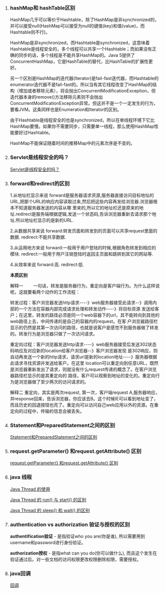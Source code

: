 1. ### hashMap和 hashTable区别

    HashMap几乎可以等价于Hashtable，除了HashMap是非synchronized的，并可以接受null(HashMap可以接受为null的键值(key)和值(value)，而Hashtable则不行)。
	
    HashMap是非synchronized，而Hashtable是synchronized，这意味着Hashtable是线程安全的，多个线程可以共享一个Hashtable；而如果没有正确的同步的话，多个线程是不能共享HashMap的。Java 5提供了ConcurrentHashMap，它是HashTable的替代，比HashTable的扩展性更好。
	
	另一个区别是HashMap的迭代器(Iterator)是fail-fast迭代器，而Hashtable的enumerator迭代器不是fail-fast的。所以当有其它线程改变了HashMap的结构（增加或者移除元素），将会抛出ConcurrentModificationException，但迭代器本身的remove()方法移除元素则不会抛出ConcurrentModificationException异常。但这并不是一个一定发生的行为，要看JVM。这条同样也是Enumeration和Iterator的区别。
	
	由于Hashtable是线程安全的也是synchronized，所以在单线程环境下它比HashMap要慢。如果你不需要同步，只需要单一线程，那么使用HashMap性能要好过Hashtable。

	HashMap不能保证随着时间的推移Map中的元素次序是不变的。

2. ### Servlet是线程安全的吗？
    
    [Servlet是线程安全的吗？](https://www.cnblogs.com/chanshuyi/p/5052426.html)
    
3. ### forward和redirect的区别
	
	1.从地址栏显示来说 
	forward是服务器请求资源,服务器直接访问目标地址的URL,把那个URL的响应内容读取过来,然后把这些内容再发给浏览器.浏览器根本不知道服务器发送的内容从哪	里来的,所以它的地址栏还是原来的地址.redirect是服务端根据逻辑,发送一个状态码,告诉浏览器重新去请求那个地址.所以地址栏显示的是新的URL.
	
	2.从数据共享来说 
	forward:转发页面和转发到的页面可以共享request里面的数据.
	redirect:不能共享数据.
	
	3.从运用地方来说 
	forward:一般用于用户登陆的时候,根据角色转发到相应的模块.
	redirect:一般用于用户注销登陆时返回主页面和跳转到其它的网站等.
	
	4.从效率来说 
	forward:高.
	redirect:低.
	
	**本质区别**
	
	解释一　　 
	一句话，转发是服务器行为，重定向是客户端行为。为什么这样说呢，这就要看两个动作的工作流程： 

	转发过程：客户浏览器发送http请求----》web服务器接受此请求--》调用内部的一个方法在容器内部完成请求处理和转发动作----》将目标资源 发送给客户；在这里，转发的路径必须是同一个web容器下的url，其不能转向到其他的web路径上去，中间传递的是自己的容器内的request。在客 户浏览器路径栏显示的仍然是其第一次访问的路径，也就是说客户是感觉不到服务器做了转发的。转发行为是浏览器只做了一次访问请求。 

	重定向过程：客户浏览器发送http请求----》web服务器接受后发送302状态码响应及对应新的location给客户浏览器--》客户浏览器发现 是302响应，则自动再发送一个新的http请求，请求url是新的location地址----》服务器根据此请求寻找资源并发送给客户。在这里 location可以重定向到任意URL，既然是浏览器重新发出了请求，则就没有什么request传递的概念了。在客户浏览器路径栏显示的是其重定向的 路径，客户可以观察到地址的变化的。重定向行为是浏览器做了至少两次的访问请求的。 

	解释二 
	重定向，其实是两次request, 
	第一次，客户端request A,服务器响应，并response回来，告诉浏览器，你应该去B。这个时候IE可以看到地址变了，而且历史的回退按钮也亮了。重定向可以访问自己web应用以外的资源。在重定向的过程中，传输的信息会被丢失。 
	
4. ### Statement和PreparedStatement之间的区别
	
	[Statement和PreparedStatement之间的区别](https://www.cnblogs.com/raymond19840709/archive/2008/10/13/1309657.html)
	
5. ### request.getParameter() 和request.getAttribute() 区别
	
	[request.getParameter() 和request.getAttribute() 区别](https://www.cnblogs.com/wengfumin/archive/2011/12/22/2297494.html)

6. ### java 线程

	[Java Thread 的使用](http://www.cnblogs.com/renhui/p/6066852.html)
	
	[Java Thread 的 run() 与 start() 的区别](http://www.cnblogs.com/renhui/p/6066750.html)
	
	[Java Thread 的 sleep() 和 wait() 的区别](http://www.cnblogs.com/renhui/p/6069353.html)

7. ### authentication vs authorization 验证与授权的区别
	
	**authentification验证** - 是指验证who you are(你是谁), 所以需要用到username和password进行身份验证。
	
	**authorization授权** - 是指what can you do(你可以做什么), 而且这个发生在验证通过后。对一些文档的访问权限更改权限删除权限，需要授权。
	
8. ### java回调
	
	[回调](https://zhuanlan.zhihu.com/p/30052334)
	



